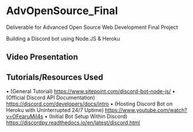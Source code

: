 # AdvOpenSource_Final
Deliverable for Advanced Open Source Web Development Final Project



Building a Discord bot using Node.JS & Heroku



Video Presentation 
------------------





Tutorials/Resources Used
------------------------
• (General Tutorial) https://www.sitepoint.com/discord-bot-node-js/
• (Official Discord API Documentation) https://discord.com/developers/docs/intro
• (Hosting Discord Bot on Heroku with Uninterrupted 24/7 Uptime) https://www.youtube.com/watch?v=OFearuMjI4s
• (Initial Bot Setup Within Discord) https://discordpy.readthedocs.io/en/latest/discord.html



